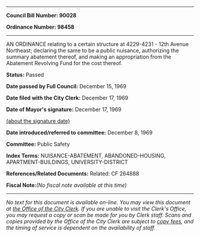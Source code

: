 

********

**Council Bill Number: 90028**
   
**Ordinance Number: 98458**
********

 AN ORDINANCE relating to a certain structure at 4229-4231 - 12th Avenue Northeast; declaring the same to be a public nuisance, authorizing the summary abatement thereof, and making an appropriation from the Abatement Revolving Fund for the cost thereof.

**Status:** Passed
   
**Date passed by Full Council:** December 15, 1969
   
**Date filed with the City Clerk:** December 17, 1969
   
**Date of Mayor's signature:** December 17, 1969
   
[(about the signature date)](/~public/approvaldate.htm)
   
   
   
**Date introduced/referred to committee:** December 8, 1969
   
**Committee:** Public Safety
   
   
**Index Terms:** NUISANCE-ABATEMENT, ABANDONED-HOUSING, APARTMENT-BUILDINGS, UNIVERSITY-DISTRICT

**References/Related Documents:** Related: CF 264888

**Fiscal Note:**_(No fiscal note available at this time)_
********

_No text for this document is available on-line. You may view this document at [the Office of the City Clerk](http://www.seattle.gov/leg/clerk/contactUs.htm). If you are unable to visit the Clerk's Office, you may request a copy or scan be made for you by Clerk staff. Scans and copies provided by the Office of the City Clerk are subject to [copy fees](http://clerk.seattle.gov/~public/clerkfees.htm), and the timing of service is dependent on the availability of staff._

